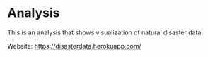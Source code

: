 # Analysis
This is an analysis that shows visualization of natural disaster data

Website: https://disasterdata.herokuapp.com/
